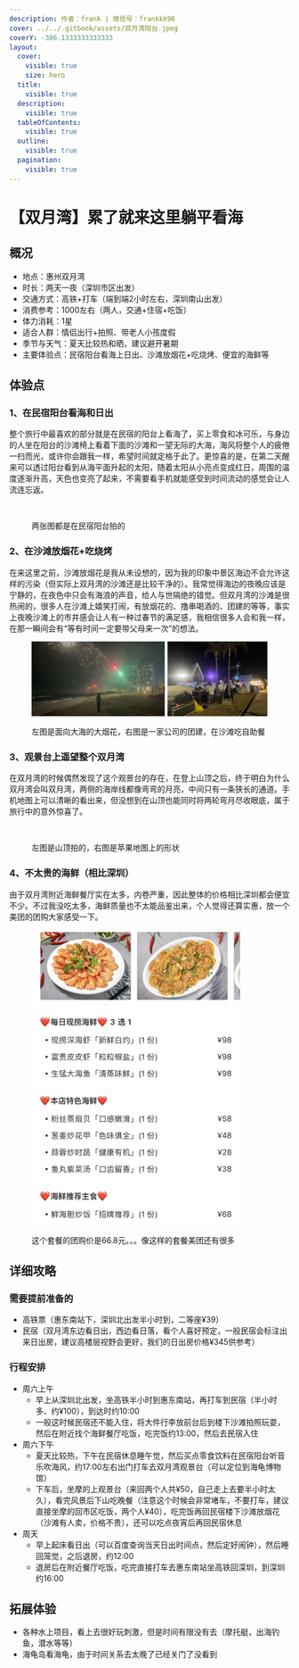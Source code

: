 ```yaml
---
description: 作者：frank | 微信号：frankkk96
cover: ../../.gitbook/assets/双月湾阳台.jpeg
coverY: -386.1333333333333
layout:
  cover:
    visible: true
    size: hero
  title:
    visible: true
  description:
    visible: true
  tableOfContents:
    visible: true
  outline:
    visible: true
  pagination:
    visible: true
---
```


# 【双月湾】累了就来这里躺平看海

## 概况

* 地点：惠州双月湾
* 时长：两天一夜（深圳市区出发）
* 交通方式：高铁+打车（端到端2小时左右，深圳南山出发）
* 消费参考：1000左右（两人，交通+住宿+吃饭）
* 体力消耗：1星
* 适合人群：情侣出行+拍照、带老人小孩度假
* 季节与天气：夏天比较热和晒，建议避开暑期
* 主要体验点：民宿阳台看海上日出、沙滩放烟花+吃烧烤、便宜的海鲜等

## 体验点

### 1、在民宿阳台看海和日出

整个旅行中最喜欢的部分就是在民宿的阳台上看海了，买上零食和冰可乐，与身边的人坐在阳台的沙滩椅上看着下面的沙滩和一望无际的大海，海风将整个人的疲倦一扫而光，或许你会跟我一样，希望时间就定格于此了。更惊喜的是，在第二天醒来可以透过阳台看到从海平面升起的太阳，随着太阳从小亮点变成红日，周围的温度逐渐升高，天色也变亮了起来，不需要看手机就能感受到时间流动的感觉会让人流连忘返。

<figure><img src="../../.gitbook/assets/双月湾1.jpg" alt=""><figcaption><p>两张图都是在民宿阳台拍的</p></figcaption></figure>

### 2、在沙滩放烟花+吃烧烤

在来这里之前，沙滩放烟花是我从未设想的，因为我的印象中景区海边不会允许这样的污染（但实际上双月湾的沙滩还是比较干净的）。我常觉得海边的夜晚应该是宁静的，在夜色中只会有海浪的声音，给人与世隔绝的错觉。但双月湾的沙滩是很热闹的，很多人在沙滩上嬉笑打闹，有放烟花的、撸串喝酒的、团建的等等，事实上夜晚沙滩上的市井感会让人有一种过春节的满足感，我相信很多人会和我一样，在那一瞬间会有“等有时间一定要带父母来一次”的想法。

<figure><img src="../../.gitbook/assets/双月湾2.jpg" alt=""><figcaption><p>左图是面向大海的大烟花，右图是一家公司的团建，在沙滩吃自助餐</p></figcaption></figure>

### 3、观景台上遥望整个双月湾

在双月湾的时候偶然发现了这个观景台的存在，在登上山顶之后，终于明白为什么双月湾会叫双月湾，两侧的海岸线都像弯弯的月亮，中间只有一条狭长的通道。手机地图上可以清晰的看出来，但没想到在山顶也能同时将两轮弯月尽收眼底，属于旅行中的意外惊喜了。

<figure><img src="../../.gitbook/assets/双月湾3.jpg" alt=""><figcaption><p>左图是山顶拍的，右图是苹果地图上的形状</p></figcaption></figure>

### 4、不太贵的海鲜（相比深圳）

由于双月湾附近海鲜餐厅实在太多，内卷严重，因此整体的价格相比深圳都会便宜不少。不过我没吃太多，海鲜质量也不太能品鉴出来，个人觉得还算实惠，放一个美团的团购大家感受一下。

<figure><img src="../../.gitbook/assets/双月湾4 (1).jpg" alt="" width="375"><figcaption><p>这个套餐的团购价是66.8元。。。像这样的套餐美团还有很多</p></figcaption></figure>

## 详细攻略

### 需要提前准备的

* 高铁票（惠东南站下，深圳北出发半小时到，二等座¥39）
* 民宿（双月湾东边看日出，西边看日落，看个人喜好预定，一般民宿会标注出来日出房，建议高楼层视野会更好，我们的日出房价格¥345供参考）

### 行程安排

* 周六上午
  * 早上从深圳北出发，坐高铁半小时到惠东南站，再打车到民宿（半小时多、约¥100），到达时约10:00
  * 一般这时候民宿还不能入住，将大件行李放前台后到楼下沙滩拍照玩耍，然后在附近找个海鲜餐厅吃饭，吃完饭约13:00，然后去民宿入住
* 周六下午
  * 夏天比较热，下午在民宿休息睡午觉，然后买点零食饮料在民宿阳台听音乐吹海风，约17:00左右出门打车去双月湾观景台（可以定位到海龟博物馆）
  * 下车后，坐摩的上观景台（来回两个人共¥50，自己走上去要半小时太久），看完风景后下山吃晚餐（注意这个时候会非常堵车，不要打车，建议直接坐摩的回市区吃饭，两个人¥40），吃完饭再回民宿楼下沙滩放烟花（沙滩有人卖，价格不贵），还可以吃点夜宵后再回民宿休息
* 周天
  * 早上起床看日出（可以百度查询当天日出时间点，然后定好闹钟），然后睡回笼觉，之后退房，约12:00
  * 退房后在附近餐厅吃饭，吃完直接打车去惠东南站坐高铁回深圳，到深圳约16:00

## 拓展体验

* 各种水上项目，看上去很好玩刺激，但是时间有限没有去（摩托艇，出海钓鱼，潜水等等）
* 海龟岛看海龟，由于时间关系去太晚了已经关门了没看到

